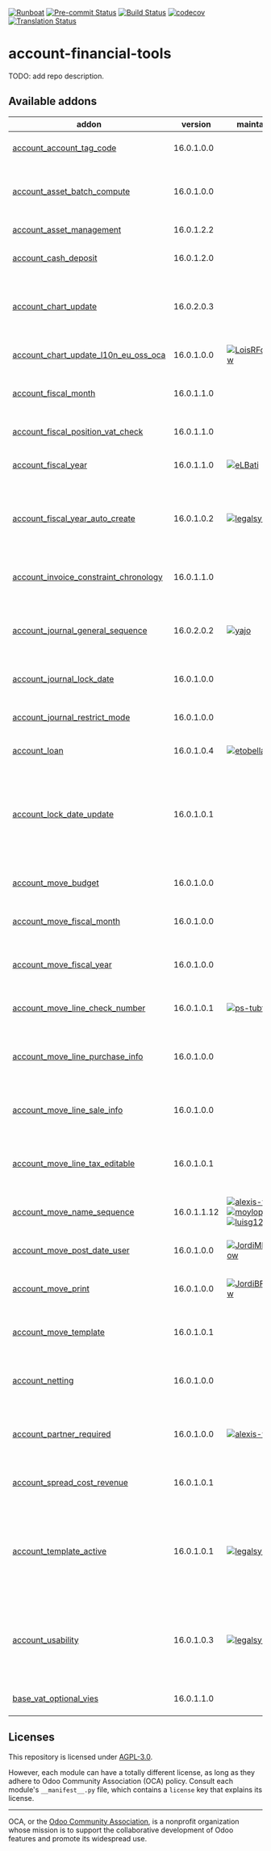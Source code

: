 
[![Runboat](https://img.shields.io/badge/runboat-Try%20me-875A7B.png)](https://runboat.odoo-community.org/builds?repo=OCA/account-financial-tools&target_branch=16.0)
[![Pre-commit Status](https://github.com/OCA/account-financial-tools/actions/workflows/pre-commit.yml/badge.svg?branch=16.0)](https://github.com/OCA/account-financial-tools/actions/workflows/pre-commit.yml?query=branch%3A16.0)
[![Build Status](https://github.com/OCA/account-financial-tools/actions/workflows/test.yml/badge.svg?branch=16.0)](https://github.com/OCA/account-financial-tools/actions/workflows/test.yml?query=branch%3A16.0)
[![codecov](https://codecov.io/gh/OCA/account-financial-tools/branch/16.0/graph/badge.svg)](https://codecov.io/gh/OCA/account-financial-tools)
[![Translation Status](https://translation.odoo-community.org/widgets/account-financial-tools-16-0/-/svg-badge.svg)](https://translation.odoo-community.org/engage/account-financial-tools-16-0/?utm_source=widget)

<!-- /!\ do not modify above this line -->

# account-financial-tools

TODO: add repo description.

<!-- /!\ do not modify below this line -->

<!-- prettier-ignore-start -->

[//]: # (addons)

Available addons
----------------
addon | version | maintainers | summary
--- | --- | --- | ---
[account_account_tag_code](account_account_tag_code/) | 16.0.1.0.0 |  | Add a code field to the accounts tags
[account_asset_batch_compute](account_asset_batch_compute/) | 16.0.1.0.0 |  | Add the possibility to compute assets in batch
[account_asset_management](account_asset_management/) | 16.0.1.2.2 |  | Assets Management
[account_cash_deposit](account_cash_deposit/) | 16.0.1.2.0 |  | Manage cash deposits and cash orders
[account_chart_update](account_chart_update/) | 16.0.2.0.3 |  | Wizard to update a company's account chart from a template
[account_chart_update_l10n_eu_oss_oca](account_chart_update_l10n_eu_oss_oca/) | 16.0.1.0.0 | [![LoisRForgeFlow](https://github.com/LoisRForgeFlow.png?size=30px)](https://github.com/LoisRForgeFlow) | Account Chart update OSS OCA
[account_fiscal_month](account_fiscal_month/) | 16.0.1.1.0 |  | Provide a fiscal month date range type
[account_fiscal_position_vat_check](account_fiscal_position_vat_check/) | 16.0.1.1.0 |  | Check VAT on invoice validation
[account_fiscal_year](account_fiscal_year/) | 16.0.1.1.0 | [![eLBati](https://github.com/eLBati.png?size=30px)](https://github.com/eLBati) | Create Account Fiscal Year
[account_fiscal_year_auto_create](account_fiscal_year_auto_create/) | 16.0.1.0.2 | [![legalsylvain](https://github.com/legalsylvain.png?size=30px)](https://github.com/legalsylvain) | Automatically create new fiscal years, based on the datas of the last fiscal years
[account_invoice_constraint_chronology](account_invoice_constraint_chronology/) | 16.0.1.1.0 |  | Account Invoice Constraint Chronology
[account_journal_general_sequence](account_journal_general_sequence/) | 16.0.2.0.2 | [![yajo](https://github.com/yajo.png?size=30px)](https://github.com/yajo) | Add configurable sequence to account moves, per journal
[account_journal_lock_date](account_journal_lock_date/) | 16.0.1.0.0 |  | Lock each journal independently
[account_journal_restrict_mode](account_journal_restrict_mode/) | 16.0.1.0.0 |  | Lock All Posted Entries of Journals.
[account_loan](account_loan/) | 16.0.1.0.4 | [![etobella](https://github.com/etobella.png?size=30px)](https://github.com/etobella) | Account Loan management
[account_lock_date_update](account_lock_date_update/) | 16.0.1.0.1 |  | Allow an Account adviser to update locking date without having access to all technical settings
[account_move_budget](account_move_budget/) | 16.0.1.0.0 |  | Create Accounting Budgets
[account_move_fiscal_month](account_move_fiscal_month/) | 16.0.1.0.0 |  | Display the fiscal month on journal entries/item
[account_move_fiscal_year](account_move_fiscal_year/) | 16.0.1.0.0 |  | Display the fiscal year on journal entries/item
[account_move_line_check_number](account_move_line_check_number/) | 16.0.1.0.1 | [![ps-tubtim](https://github.com/ps-tubtim.png?size=30px)](https://github.com/ps-tubtim) | Add the check number in the journal items
[account_move_line_purchase_info](account_move_line_purchase_info/) | 16.0.1.0.0 |  | Introduces the purchase order line to the journal items
[account_move_line_sale_info](account_move_line_sale_info/) | 16.0.1.0.0 |  | Introduces the purchase order line to the journal items
[account_move_line_tax_editable](account_move_line_tax_editable/) | 16.0.1.0.1 |  | Allows to edit taxes on non-posted account move lines
[account_move_name_sequence](account_move_name_sequence/) | 16.0.1.1.12 | [![alexis-via](https://github.com/alexis-via.png?size=30px)](https://github.com/alexis-via) [![moylop260](https://github.com/moylop260.png?size=30px)](https://github.com/moylop260) [![luisg123v](https://github.com/luisg123v.png?size=30px)](https://github.com/luisg123v) | Generate journal entry number from sequence
[account_move_post_date_user](account_move_post_date_user/) | 16.0.1.0.0 | [![JordiMForgeFlow](https://github.com/JordiMForgeFlow.png?size=30px)](https://github.com/JordiMForgeFlow) | Trace journal entry posting date and user.
[account_move_print](account_move_print/) | 16.0.1.0.0 | [![JordiBForgeFlow](https://github.com/JordiBForgeFlow.png?size=30px)](https://github.com/JordiBForgeFlow) | Adds the option to print Journal Entries
[account_move_template](account_move_template/) | 16.0.1.0.1 |  | Templates for recurring Journal Entries
[account_netting](account_netting/) | 16.0.1.0.0 |  | Compensate AR/AP accounts from the same partner
[account_partner_required](account_partner_required/) | 16.0.1.0.0 | [![alexis-via](https://github.com/alexis-via.png?size=30px)](https://github.com/alexis-via) | Adds an option 'partner policy' on accounts
[account_spread_cost_revenue](account_spread_cost_revenue/) | 16.0.1.0.1 |  | Spread costs and revenues over a custom period
[account_template_active](account_template_active/) | 16.0.1.0.1 | [![legalsylvain](https://github.com/legalsylvain.png?size=30px)](https://github.com/legalsylvain) | Allow to disable / enable account template items (tax, fiscal position, account)
[account_usability](account_usability/) | 16.0.1.0.3 | [![legalsylvain](https://github.com/legalsylvain.png?size=30px)](https://github.com/legalsylvain) | Adds missing menu entries for Account module and adds the option to enable Saxon Accounting
[base_vat_optional_vies](base_vat_optional_vies/) | 16.0.1.1.0 |  | Optional validation of VAT via VIES

[//]: # (end addons)

<!-- prettier-ignore-end -->

## Licenses

This repository is licensed under [AGPL-3.0](LICENSE).

However, each module can have a totally different license, as long as they adhere to Odoo Community Association (OCA)
policy. Consult each module's `__manifest__.py` file, which contains a `license` key
that explains its license.

----
OCA, or the [Odoo Community Association](http://odoo-community.org/), is a nonprofit
organization whose mission is to support the collaborative development of Odoo features
and promote its widespread use.
